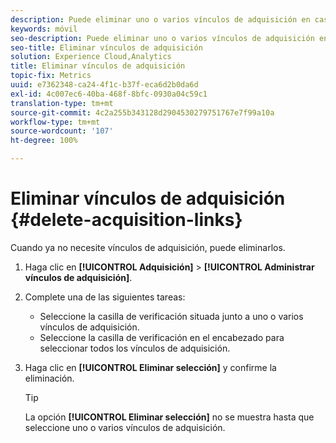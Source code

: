 ```yaml
---
description: Puede eliminar uno o varios vínculos de adquisición en caso de que ya no los necesite.
keywords: móvil
seo-description: Puede eliminar uno o varios vínculos de adquisición en caso de que ya no los necesite.
seo-title: Eliminar vínculos de adquisición
solution: Experience Cloud,Analytics
title: Eliminar vínculos de adquisición
topic-fix: Metrics
uuid: e7362348-ca24-4f1c-b37f-eca6d2b0da6d
exl-id: 4c007ec6-40ba-468f-8bfc-0930a04c59c1
translation-type: tm+mt
source-git-commit: 4c2a255b343128d2904530279751767e7f99a10a
workflow-type: tm+mt
source-wordcount: '107'
ht-degree: 100%

---
```


# Eliminar vínculos de adquisición {#delete-acquisition-links}

Cuando ya no necesite vínculos de adquisición, puede eliminarlos.

1. Haga clic en **[!UICONTROL Adquisición]** > **[!UICONTROL Administrar vínculos de adquisición]**.
1. Complete una de las siguientes tareas:

   * Seleccione la casilla de verificación situada junto a uno o varios vínculos de adquisición.
   * Seleccione la casilla de verificación en el encabezado para seleccionar todos los vínculos de adquisición.

1. Haga clic en **[!UICONTROL Eliminar selección]** y confirme la eliminación.

   >[!TIP]
   >
   >La opción **[!UICONTROL Eliminar selección]** no se muestra hasta que seleccione uno o varios vínculos de adquisición.
